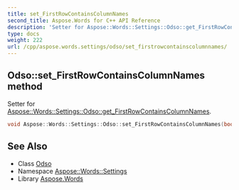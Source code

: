 ```yaml
---
title: set_FirstRowContainsColumnNames
second_title: Aspose.Words for C++ API Reference
description: 'Setter for Aspose::Words::Settings::Odso::get_FirstRowContainsColumnNames.'
type: docs
weight: 222
url: /cpp/aspose.words.settings/odso/set_firstrowcontainscolumnnames/
---
```

## Odso::set_FirstRowContainsColumnNames method


Setter for [Aspose::Words::Settings::Odso::get_FirstRowContainsColumnNames](../get_firstrowcontainscolumnnames/).

```cpp
void Aspose::Words::Settings::Odso::set_FirstRowContainsColumnNames(bool value)
```

## See Also

* Class [Odso](../)
* Namespace [Aspose::Words::Settings](../../)
* Library [Aspose.Words](../../../)
